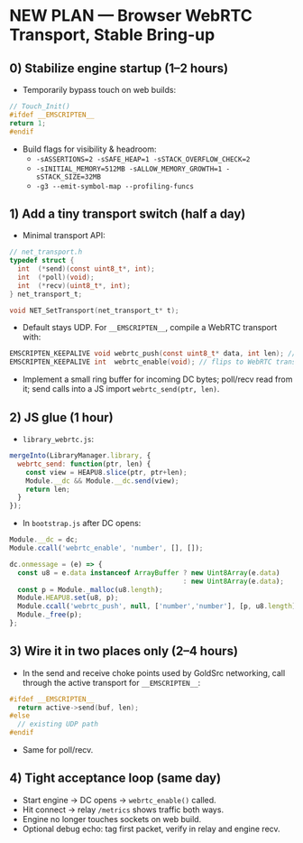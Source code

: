# NEW PLAN — Browser WebRTC Transport, Stable Bring-up

## 0) Stabilize engine startup (1–2 hours)

- Temporarily bypass touch on web builds:

```c
// Touch_Init()
#ifdef __EMSCRIPTEN__
return 1;
#endif
```

- Build flags for visibility & headroom:
  - `-sASSERTIONS=2 -sSAFE_HEAP=1 -sSTACK_OVERFLOW_CHECK=2`
  - `-sINITIAL_MEMORY=512MB -sALLOW_MEMORY_GROWTH=1 -sSTACK_SIZE=32MB`
  - `-g3 --emit-symbol-map --profiling-funcs`

## 1) Add a tiny transport switch (half a day)

- Minimal transport API:
```c
// net_transport.h
typedef struct {
  int  (*send)(const uint8_t*, int);
  int  (*poll)(void);
  int  (*recv)(uint8_t*, int);
} net_transport_t;

void NET_SetTransport(net_transport_t* t);
```

- Default stays UDP. For `__EMSCRIPTEN__`, compile a WebRTC transport with:
```c
EMSCRIPTEN_KEEPALIVE void webrtc_push(const uint8_t* data, int len); // JS → engine
EMSCRIPTEN_KEEPALIVE int  webrtc_enable(void); // flips to WebRTC transport
```

- Implement a small ring buffer for incoming DC bytes; poll/recv read from it; send calls into a JS import `webrtc_send(ptr, len)`.

## 2) JS glue (1 hour)

- `library_webrtc.js`:
```js
mergeInto(LibraryManager.library, {
  webrtc_send: function(ptr, len) {
    const view = HEAPU8.slice(ptr, ptr+len);
    Module.__dc && Module.__dc.send(view);
    return len;
  }
});
```

- In `bootstrap.js` after DC opens:
```js
Module.__dc = dc;
Module.ccall('webrtc_enable', 'number', [], []);

dc.onmessage = (e) => {
  const u8 = e.data instanceof ArrayBuffer ? new Uint8Array(e.data)
                                           : new Uint8Array(e.data);
  const p = Module._malloc(u8.length);
  Module.HEAPU8.set(u8, p);
  Module.ccall('webrtc_push', null, ['number','number'], [p, u8.length]);
  Module._free(p);
};
```

## 3) Wire it in two places only (2–4 hours)

- In the send and receive choke points used by GoldSrc networking, call through the active transport for `__EMSCRIPTEN__`:
```c
#ifdef __EMSCRIPTEN__
  return active->send(buf, len);
#else
  // existing UDP path
#endif
```

- Same for poll/recv.

## 4) Tight acceptance loop (same day)

- Start engine → DC opens → `webrtc_enable()` called.
- Hit connect → relay `/metrics` shows traffic both ways.
- Engine no longer touches sockets on web build.
- Optional debug echo: tag first packet, verify in relay and engine recv.


